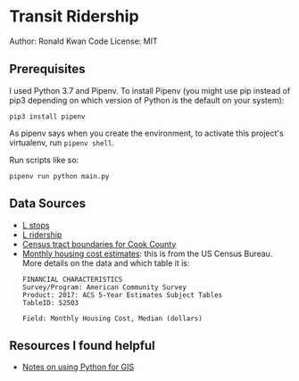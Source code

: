 # Transit Ridership

Author: Ronald Kwan
Code License: MIT

## Prerequisites

I used Python 3.7 and Pipenv. To install Pipenv (you might use pip instead of
pip3 depending on which version of Python is the default on your system):
```
pip3 install pipenv
```

As pipenv says when you create the environment, to activate this project's virtualenv,
run `pipenv shell`.

Run scripts like so:
```
pipenv run python main.py
```

## Data Sources

- [L stops](https://data.cityofchicago.org/Transportation/CTA-System-Information-List-of-L-Stops/8pix-ypme)
- [L ridership](https://data.cityofchicago.org/Transportation/CTA-Ridership-L-Station-Entries-Daily-Totals/5neh-572f)
- [Census tract boundaries for Cook County](https://www.census.gov/cgi-bin/geo/shapefiles/index.php?year=2010&layergroup=Census+Tracts)
- [Monthly housing cost
  estimates](https://data.census.gov/cedsci/table?q=&g=0500000US17031.140000&table=S2503&tid=ACSST5Y2017.S2503&t=Financial%20Characteristics&hidePreview=false&syear=2020&vintage=2017&layer=censustract&cid=S2503_C01_001E&mode=): this is from the US Census Bureau. More
  details on the data and which table it is:
  ```
  FINANCIAL CHARACTERISTICS
  Survey/Program: American Community Survey
  Product: 2017: ACS 5-Year Estimates Subject Tables
  TableID: S2503

  Field: Monthly Housing Cost, Median (dollars)
  ```

## Resources I found helpful

- [Notes on using Python for
  GIS](https://automating-gis-processes.github.io/CSC18/lessons/L4/point-in-polygon.html)
